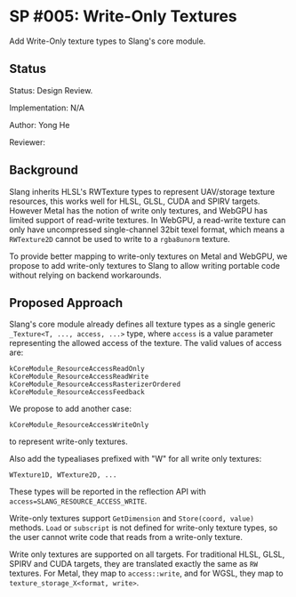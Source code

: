 SP #005: Write-Only Textures
=================

Add Write-Only texture types to Slang's core module.


Status
------

Status: Design Review.

Implementation: N/A

Author: Yong He

Reviewer: 

Background
----------

Slang inherits HLSL's RWTexture types to represent UAV/storage texture resources, this works well for HLSL, GLSL, CUDA and SPIRV targets.
However Metal has the notion of write only textures, and WebGPU has limited support of read-write textures. In WebGPU, a read-write texture can only have
uncompressed single-channel 32bit texel format, which means a `RWTexture2D` cannot be used to write to a `rgba8unorm` texture.

To provide better mapping to write-only textures on Metal and WebGPU, we propose to add write-only textures to Slang to allow writing portable code
without relying on backend workarounds.

Proposed Approach
-----------------

Slang's core module already defines all texture types as a single generic `_Texture<T, ..., access, ...>` type, where `access` is a value parameter
representing the allowed access of the texture. The valid values of access are:

```
kCoreModule_ResourceAccessReadOnly
kCoreModule_ResourceAccessReadWrite
kCoreModule_ResourceAccessRasterizerOrdered
kCoreModule_ResourceAccessFeedback
```

We propose to add another case:

```
kCoreModule_ResourceAccessWriteOnly
```

to represent write-only textures.


Also add the typealiases prefixed with "W" for all write only textures:
```
WTexture1D, WTexture2D, ...
```

These types will be reported in the reflection API with `access=SLANG_RESOURCE_ACCESS_WRITE`.

Write-only textures support `GetDimension` and `Store(coord, value)` methods. `Load` or `subscript` is not defined for write-only texture types,
so the user cannot write code that reads from a write-only texture.

Write only textures are supported on all targets. For traditional HLSL, GLSL, SPIRV and CUDA targets, they are translated
exactly the same as `RW` textures. For Metal, they map to `access::write`, and for WGSL, they map to `texture_storage_X<format, write>`.
